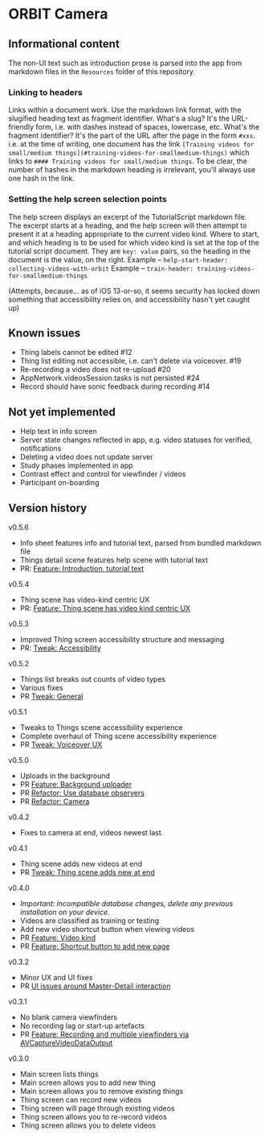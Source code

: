 # ORBIT Camera

## Informational content

The non-UI text such as introduction prose is parsed into the app from markdown files in the `Resources` folder of this repository.

### Linking to headers
Links within a document work. Use the markdown link format, with the slugified heading text as fragment identifier. What's a slug? It's the URL-friendly form, i.e. with dashes instead of spaces, lowercase, etc. What's the fragment identifier? It's the part of the URL after the page in the form `#xxx`.
i.e. at the time of writing, one document has the link `[Training videos for small/medium things](#training-videos-for-smallmedium-things)` which links to `#### Training videos for small/medium things`. To be clear, the number of hashes in the markdown heading is irrelevant, you'll always use one hash in the link.

### Setting the help screen selection points
The help screen displays an excerpt of the TutorialScript markdown file. The excerpt starts at a heading, and the help screen will then attempt to present it at a heading appropriate to the current video kind. Where to start, and which heading is to be used for which video kind is set at the top of the tutorial script document. They are `key: value` pairs, so the heading in the document is the value, on the right. 
Example – `help-start-header: collecting-videos-with-orbit`
Example – `train-header: training-videos-for-smallmedium-things`

(Attempts, because... as of iOS 13-or-so, it seems security has locked down something that accessibility relies on, and accessibility hasn't yet caught up) 

## Known issues
- Thing labels cannot be edited #12
- Thing list editing not accessible, i.e. can't delete via voiceover. #19
- Re-recording a video does not re-upload #20
- AppNetwork.videosSession.tasks is not persisted #24
- Record should have sonic feedback during recording #14

## Not yet implemented
- Help text in info screen
- Server state changes reflected in app, e.g. video statuses for verified, notifications
- Deleting a video does not update server
- Study phases implemented in app
- Contrast effect and control for viewfinder / videos
- Participant on-boarding

## Version history

v0.5.6
- Info sheet features info and tutorial text, parsed from bundled markdown file
- Things detail scene features help scene with tutorial text
- PR: [Feature: Introduction, tutorial text](https://github.com/tobyspark/ORBIT-Camera/pull/31)

v0.5.4
- Thing scene has video-kind centric UX
- PR: [Feature: Thing scene has video kind centric UX](https://github.com/tobyspark/ORBIT-Camera/pull/29)

v0.5.3
- Improved Thing screen accessibility structure and messaging
- PR: [Tweak: Accessibility](https://github.com/tobyspark/ORBIT-Camera/pull/27)

v0.5.2
- Things list breaks out counts of video types
- Various fixes
- PR [Tweak: General](https://github.com/tobyspark/ORBIT-Camera/pull/18)

v0.5.1
- Tweaks to Things scene accessibility experience
- Complete overhaul of Thing scene accessibility experience
- PR [Tweak: Voiceover UX](https://github.com/tobyspark/ORBIT-Camera/pull/17)

v0.5.0
- Uploads in the background
- PR [Feature: Background uploader](https://github.com/tobyspark/ORBIT-Camera/pull/16)
- PR [Refactor: Use database observers](https://github.com/tobyspark/ORBIT-Camera/pull/15)
- PR [Refactor: Camera](https://github.com/tobyspark/ORBIT-Camera/pull/11)

v0.4.2
- Fixes to camera at end, videos newest last.

v0.4.1
- Thing scene adds new videos at end
- PR [Tweak: Thing scene adds new at end](https://github.com/tobyspark/ORBIT-Camera/pull/10)

v0.4.0
- _Important: incompatible database changes, delete any previous installation on your device._
- Videos are classified as training or testing
- Add new video shortcut button when viewing videos
- PR [Feature: Video kind](https://github.com/tobyspark/ORBIT-Camera/pull/6)
- PR [Feature: Shortcut button to add new page](https://github.com/tobyspark/ORBIT-Camera/pull/9)

v0.3.2
- Minor UX and UI fixes
- PR [UI issues around Master-Detail interaction](https://github.com/tobyspark/ORBIT-Camera/pull/4)

v0.3.1
- No blank camera viewfinders
- No recording lag or start-up artefacts
- PR [Feature: Recording and multiple viewfinders via AVCaptureVideoDataOutput](https://github.com/tobyspark/ORBIT-Camera/pull/1)

v0.3.0
- Main screen lists things
- Main screen allows you to add new thing
- Main screen allows you to remove existing things
- Thing screen can record new videos
- Thing screen will page through existing videos
- Thing screen allows you to re-record videos
- Thing screen allows you to delete videos


